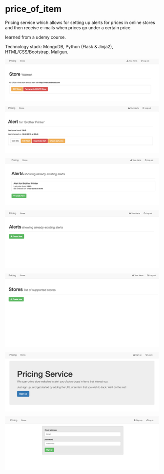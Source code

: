 # price_of_item

Pricing service which allows for setting up alerts for prices in online stores and then receive e-mails when prices go under a certain price.

learned from a udemy course.

Technology stack: MongoDB, Python (Flask & Jinja2), HTML/CSS/Bootstrap, Mailgun.

![screenshots](/readme-files/1.png)

![screenshots](/readme-files/2.png)

![screenshots](/readme-files/3.png)

![screenshots](/readme-files/4.png)

![screenshots](/readme-files/5.png)

![screenshots](/readme-files/6.png)

![screenshots](/readme-files/7.png)

